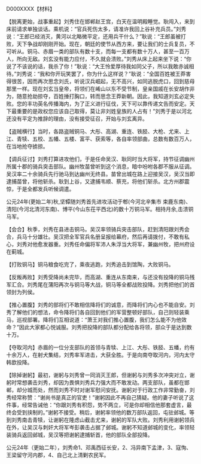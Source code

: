 D000XXXX【材料】

【脱离更始，战事重起】刘秀住在邯郸赵王宫，白天在温明殿睡觉。耿闯入，来到床前请求单独谈话。乘机说：“官兵死伤太多，请准许我回上谷补充兵员。”刘秀说：“王郎已经消灭，黄河以北略微平定，还用兵干什么？”耿说：“王郎虽被打败，天下争战却刚刚开始。现在，朝廷的使节从西方来，要让我们的士兵复员，不可听从。铜马、赤眉一类的部队有数十支，而每一支都有数十万人，甚至一百万人，所向无敌。刘玄没有能力应付，不久就会溃败。”刘秀从床上起来坐下说：“你说了不该说的话，我杀了你！”耿说：“大王怜爱厚待我如同父子，所以我敢赤诚相待。”刘秀说：“我和你开玩笑罢了，你为什么这样说？”耿说：“全国百姓被王莽害得很苦，因而再次思念刘氏，听说汉兵崛起，无不高兴，如同逃脱虎口，回到慈母那里一样。现在刘玄当皇帝，将领们在崤山以东不受节制，皇亲国戚在长安胡作非为，随意抢劫掠夺，百姓捶打胸口，转而思念王莽新朝。因此，我知道刘玄必定失败。您的丰功英名传播海内，为了正义进行征伐，天下可以靠传递文告而安定。天下最重要的是政权您应该自己取得，莫让非刘姓皇族的人占有！”刘秀于是以河北还没有平定为推辞的理由，没有接受征召，开始与刘玄离异。

【盗贼横行】当时，各路盗贼铜马、大彤、高湖、重连、铁胫、大枪、尤来、上江、青犊、五校、五幡、五楼、富平、获索等，各自率领部曲，总数有数百万人，在当地抢夺掳掠。

【调兵征讨】刘秀打算进攻他们，于是任命吴汉、耿同时当大将军，持节征调幽州所属十郡的骑兵突击部队。幽州牧苗曾听到这个消息，暗中吩咐各郡不服从征调。吴汉率二十余骑兵先行驰马到达幽州无终县。苗曾出城在路上迎接吴汉，吴汉当即逮捕苗曾，将他斩杀。耿到上谷，又逮捕韦顺、蔡充，将他们斩杀。北方州郡震惊，于是全都发兵听候调遣。



公元24年(更始二年)秋,坚镡随刘秀首先进攻活动于郫(今河北辛集市 束鹿东南)、清阳(今河北清河东南)、博平(今山东茌平西北)的数十万铜马军。相持月余,击溃铜马军。



【会合】秋季，刘秀在县进击铜马。吴汉率领骑兵突击部队，赶到清阳跟刘秀会合，兵马十分雄壮。吴汉把全军官兵名册呈报给幕府，然后再请拨付，不敢有私心，刘秀对他愈发器重。刘秀任命偏将军沛人朱浮当大将军，兼幽州牧，把州府设在蓟城。

【打败铜马】铜马粮食吃完了，乘夜逃跑，刘秀追击到馆陶，大败铜马。

【反叛再败】刘秀受降尚未完毕，而高湖、重连从东南来，与还没有投降的铜马残军汇合。刘秀尾在蒲阳再次与铜马等大战，铜马等全都战败投降。刘秀把他们的首领封为列侯。



【推心置腹】刘秀的部将们不敢相信降将们的诚意，而降将们内心也不能自安。刘秀了解他们的想法，命令降将们各自回到他们的军营整顿好部队，自己则轻装乘马，巡视部署。降将们互相说道：“萧王对我们推心置腹，我们怎么能不为他效命？”因此大家都心悦诚服。刘秀把投降的部队都分配给各将领，部众于是达到数十万。

【夺取河内】赤眉的一位分支部队的首领与青犊、上江、大彤、铁胫、五幡，约有十余万人，在射犬集结，刘秀率军进击，大获全胜。于是向南夺取河内，河内太守韩歆投降。

【除掉谢躬】最初，谢躬与刘秀曾一同消灭王郎，但谢躬与刘秀多次冲突对立，谢躬时常想袭击刘秀，却因为畏惧刘秀兵力强大而不敢发动。两支部队，虽都在邯郸，却分城而处，然而刘秀不时对谢军慰问安抚。谢躬对于行政工作非常勤奋，刘秀经常称赞：“谢尚书是真正的官吏！”谢躬因此不再自己猜疑。他的妻子听说了这件事，经常告诫他：“你跟刘秀有积怨，势不两立，可是你却相信他那套虚言，最终会受到挟制的。”谢躬不接受。稍后，谢躬率领他的数万部队返回，屯驻邺城。等到刘秀南击青犊，让谢躬在隆虑山截击尤来，谢躬的军队大败。刘秀利用谢躬领兵在外，让吴汉与刺奸大将军岑彭袭击占据了邺城。谢躬不知道邺城的变化，率领轻装骑兵返回邺城，吴汉等把谢躬逮捕斩首，他的部队全部投降。

公元24年（更始二年），刘秀命1、邓禹西征长安，2、冯异南下孟津，3、寇恂、王梁留守河内郡，4、自己北上清剿农民军。